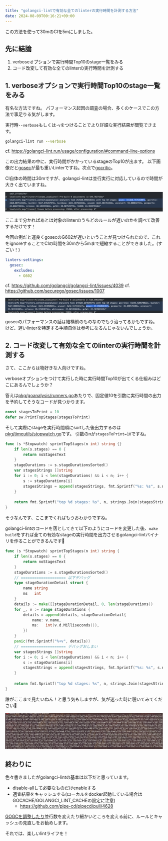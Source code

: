```yaml
---
title: "golangci-lintで有効な全てのlinterの実行時間を計測する方法"
date: 2024-08-09T00:16:21+09:00
---
```


この方法を使って30mのCIを5mにしました。

<!--more-->

## 先に結論

1. verboseオプションで実行時間Top10のstage一覧をみる
2. コード改変して有効な全てのlinterの実行時間を計測する

## 1. verboseオプションで実行時間Top10のstage一覧をみる

有名な方法ですね。 パフォーマンス起因の調査の場合、多くのケースでこの方法で事足りる気がします。

実行時`--verbose`もしくは`-v`をつけることでより詳細な実行結果が閲覧できます。
```sh
golangci-lint run --verbose
```
cf. https://golangci-lint.run/usage/configuration/#command-line-options

この出力結果の中に、実行時間がかかっているstageのTop10が出ます。
以下画像だと[gosec](https://github.com/securego/gosec)が最も重いLinterですね。次点で[gocritic](https://github.com/go-critic/go-critic)。

CI自体の時間は30mですが、golangci-lintは並行実行に対応しているので時間が大きく出ていますね。

![before.png](before.png)


ここまで分かればあとは対象のlinterのうちどのルールが遅いのかを調べて改善するだけです！

今回の例だと運良くgosecのG602が遅いということが見つけられたので、これをignoreすることでCIの時間を30mから5mまで短縮することができました。(すごい！)
```yaml
linters-settings:
  gosec:
    excludes:
      - G602
```
cf. https://github.com/golangci/golangci-lint/issues/4039
cf. https://github.com/securego/gosec/issues/1007

![after.png](after.png)

gosecのパフォーマンスの話は結構前のものなのでもう治ってるかもですね。
けど、遅いlinterを特定する手順自体は参考になるんじゃないんでしょうか。


## 2. コード改変して有効な全てのlinterの実行時間を計測する

さて、ここからは物好きな人向けですね。

verboseオプションをつけて実行した時に実行時間Top10が出てくる仕組みはどこにあるんでしょうか？

答えは[pkg/goanalysis/runners.go](https://github.com/golangci/golangci-lint/blob/a9ea7d32dc8eb641d67d720f9a5415247ab3bc1b/pkg/goanalysis/runners.go#L36)あたりで、固定値10を引数に実行時間の出力を予約してそうなコードが見つかります。
```go
const stagesToPrint = 10
defer sw.PrintTopStages(stagesToPrint)
```

そして実際にstageを実行時間順にsortした後出力するのは[pkg/timeutils/stopwatch.go](https://github.com/golangci/golangci-lint/blob/a9ea7d32dc8eb641d67d720f9a5415247ab3bc1b/pkg/timeutils/stopwatch.go)です。
引数のnが`stagesToPrint=10`ですね。
```go
func (s *Stopwatch) sprintTopStages(n int) string {}
    if len(s.stages) == 0 {
        return noStagesText
    }
    stageDurations := s.stageDurationsSorted()
    var stagesStrings []string
    for i := 0; i < len(stageDurations) && i < n; i++ {
        s := stageDurations[i]
        stagesStrings = append(stagesStrings, fmt.Sprintf("%s: %s", s.name, s.d))
    }

    return fmt.Sprintf("top %d stages: %s", n, strings.Join(stagesStrings, ", "))
}
```

そうなんです、ここまでくればもうおわかりですね。

golangci-lintのコードを落としてきて以下のようにコードを変更した後、`make build`をすれば全ての有効なstageの実行時間を出力させるgolangci-lintバイナリを作ることができるんです👏
```go
func (s *Stopwatch) sprintTopStages(n int) string {
	if len(s.stages) == 0 {
		return noStagesText
	}
	stageDurations := s.stageDurationsSorted()
	// ==================== 以下デバッグ
	type stageDurationDetail struct {
		name string
		ms   int
	}
	details := make([]stageDurationDetail, 0, len(stageDurations))
	for _, v := range stageDurations {
		details = append(details, stageDurationDetail{
			name: v.name,
			ms:   int(v.d.Milliseconds()),
		})
	}
	panic(fmt.Sprintf("%+v", details))
	// ==================== デバッグおしまい
	var stagesStrings []string
	for i := 0; i < len(stageDurations) && i < n; i++ {
		s := stageDurations[i]
		stagesStrings = append(stagesStrings, fmt.Sprintf("%s: %s", s.name, s.d))
	}

	return fmt.Sprintf("top %d stages: %s", n, strings.Join(stagesStrings, ", "))
}
```

誰がここまで見たいねん！と思う気もしますが、気が迷った時に覗いてみてください🙆

![img.png](img.png)


## 終わりに

色々書きましたがgolangci-lintの基本は以下だと思っています。

- disable-allして必要なものだけenableする
- 適宜結果をキャッシュする(ローカルをdocker起動している場合はGOCACHE/GOLANGCI_LINT_CACHEの設定に注意)
  - https://github.com/pipe-cd/pipecd/pull/4628


[GOGCを調整したり](https://golangci-lint.run/product/performance/)並行数を変えたり細かいところを変える前に、ルールとキャッシュの見直しをお勧めします。

それでは、楽しいlintライフを！
